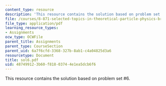 ```yaml
---
content_type: resource
description: 'This resource contains the solution based on problem set #6.'
file: /courses/8-871-selected-topics-in-theoretical-particle-physics-branes-and-gauge-theory-dynamics-fall-2004/487499123b60f81803744e1ea5dcb6f6_sol6.pdf
file_type: application/pdf
learning_resource_types:
- Assignments
ocw_type: OCWFile
parent_title: Assignments
parent_type: CourseSection
parent_uid: 6a7f6cfd-3368-327b-8ab1-c4a04825d3a6
resourcetype: Document
title: sol6.pdf
uid: 48749912-3b60-f818-0374-4e1ea5dcb6f6
---
```

This resource contains the solution based on problem set #6.

